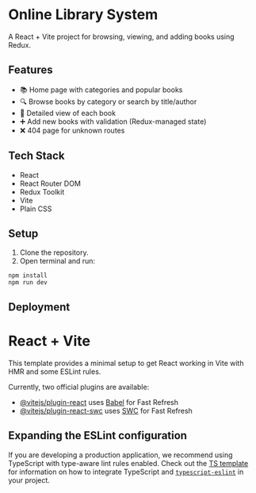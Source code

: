 
# Online Library System

A React + Vite project for browsing, viewing, and adding books using Redux.

## Features

- 📚 Home page with categories and popular books
- 🔍 Browse books by category or search by title/author
- 📘 Detailed view of each book
- ➕ Add new books with validation (Redux-managed state)
- ❌ 404 page for unknown routes

## Tech Stack

- React
- React Router DOM
- Redux Toolkit
- Vite
- Plain CSS

## Setup

1. Clone the repository.
2. Open terminal and run:

```
npm install
npm run dev
```

## Deployment

# React + Vite

This template provides a minimal setup to get React working in Vite with HMR and some ESLint rules.

Currently, two official plugins are available:

- [@vitejs/plugin-react](https://github.com/vitejs/vite-plugin-react/blob/main/packages/plugin-react) uses [Babel](https://babeljs.io/) for Fast Refresh
- [@vitejs/plugin-react-swc](https://github.com/vitejs/vite-plugin-react/blob/main/packages/plugin-react-swc) uses [SWC](https://swc.rs/) for Fast Refresh

## Expanding the ESLint configuration

If you are developing a production application, we recommend using TypeScript with type-aware lint rules enabled. Check out the [TS template](https://github.com/vitejs/vite/tree/main/packages/create-vite/template-react-ts) for information on how to integrate TypeScript and [`typescript-eslint`](https://typescript-eslint.io) in your project.
